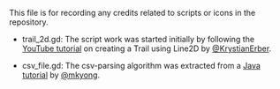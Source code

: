 This file is for recording any credits related to scripts or icons in the repository.

- trail_2d.gd: The script work was started initially by following the [YouTube tutorial](https://www.youtube.com/watch?v=s5DwZZ0fZDg) on creating a Trail using Line2D by [@KrystianErber](https://twitter.com/KrystianErber).

- csv_file.gd: The csv-parsing algorithm was extracted from a [Java tutorial](https://www.mkyong.com/java/how-to-read-and-parse-csv-file-in-java/) by [@mkyong](https://twitter.com/mkyong).
